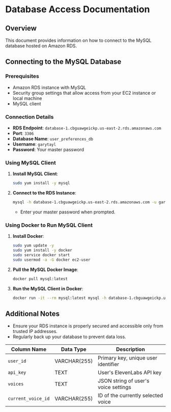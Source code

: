 
# Database Access Documentation

## Overview
This document provides information on how to connect to the MySQL database hosted on Amazon RDS.

## Connecting to the MySQL Database

### Prerequisites
- Amazon RDS instance with MySQL
- Security group settings that allow access from your EC2 instance or local machine
- MySQL client

### Connection Details
- **RDS Endpoint**: `database-1.cbguawgeickp.us-east-2.rds.amazonaws.com`
- **Port**: `3306`
- **Database Name**: `user_preferences_db`
- **Username**: `garytayl`
- **Password**: Your master password

### Using MySQL Client

1. **Install MySQL Client**:
   ```sh
   sudo yum install -y mysql
   ```

2. **Connect to the RDS Instance**:
   ```sh
   mysql -h database-1.cbguawgeickp.us-east-2.rds.amazonaws.com -u garytayl -p
   ```
   - Enter your master password when prompted.

### Using Docker to Run MySQL Client

1. **Install Docker**:
   ```sh
   sudo yum update -y
   sudo yum install -y docker
   sudo service docker start
   sudo usermod -a -G docker ec2-user
   ```

2. **Pull the MySQL Docker Image**:
   ```sh
   docker pull mysql:latest
   ```

3. **Run the MySQL Client in Docker**:
   ```sh
   docker run -it --rm mysql:latest mysql -h database-1.cbguawgeickp.us-east-2.rds.amazonaws.com -u garytayl -p
   ```

## Additional Notes
- Ensure your RDS instance is properly secured and accessible only from trusted IP addresses.
- Regularly back up your database to prevent data loss.

| Column Name       | Data Type      | Description                           |
|-------------------|----------------|---------------------------------------|
| `user_id`         | VARCHAR(255)   | Primary key, unique user identifier   |
| `api_key`         | TEXT           | User's ElevenLabs API key             |
| `voices`          | TEXT           | JSON string of user's voice settings  |
| `current_voice_id`| VARCHAR(255)   | ID of the currently selected voice    |
